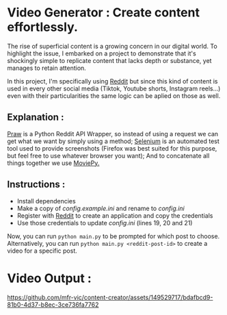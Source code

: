 # Video Generator : Create content effortlessly.

The rise of superficial content is a growing concern in our digital world. To highlight the issue, I embarked on a project to demonstrate that it's shockingly simple to replicate content that lacks depth or substance, yet manages to retain attention.

In this project, I'm specifically using [Reddit](https://www.reddit.com/) but since this kind of content is used in every other social media (Tiktok, Youtube shorts, Instagram reels...) even with their particularities the same logic can be aplied on those as well.

## Explanation :

[Praw](https://praw.readthedocs.io/en/stable/index.html) is a Python Reddit API Wrapper, so instead of using a request we can get what we want by simply using a method;
[Selenium](https://www.selenium.dev/documentation/) is an automated test tool used to provide screenshots (Firefox was best suited for this purpose, but feel free to use whatever browser you want);
And to concatenate all things together we use [MoviePy.](https://zulko.github.io/moviepy/#)

## Instructions :

- Install dependencies
- Make a copy of *config.example.ini* and rename to *config.ini*
- Register with [Reddit](https://www.reddit.com/prefs/apps/) to create an application and copy the credentials
- Use those credentials to update *config.ini* (lines 19, 20 and 21)

Now, you can run `python main.py` to be prompted for which post to choose. Alternatively,
you can run `python main.py <reddit-post-id>` to create a video for a specific post.

# Video Output :
https://github.com/mfr-vic/content-creator/assets/149529717/bdafbcd9-81b0-4d37-b8ec-3ce736fa7762

